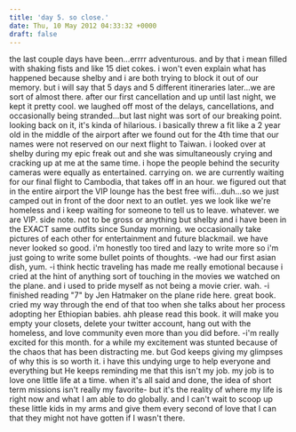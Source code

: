 ```yaml
---
title: 'day 5. so close.'
date: Thu, 10 May 2012 04:33:32 +0000
draft: false
---
```


the last couple days have been...errrr adventurous. and by that i mean filled with shaking fists and like 15 diet cokes. i won't even explain what has happened because shelby and i are both trying to block it out of our memory. but i will say that 5 days and 5 different itineraries later...we are sort of almost there. after our first cancellation and up until last night, we kept it pretty cool. we laughed off most of the delays, cancellations, and occasionally being stranded...but last night was sort of our breaking point. looking back on it, it's kinda of hilarious. i basically threw a fit like a 2 year old in the middle of the airport after we found out for the 4th time that our names were not reserved on our next flight to Taiwan. i looked over at shelby during my epic freak out and she was simultaneously crying and cracking up at me at the same time. i hope the people behind the security cameras were equally as entertained. carrying on. we are currently waiting for our final flight to Cambodia, that takes off in an hour. we figured out that in the entire airport the VIP lounge has the best free wifi...duh...so we just camped out in front of the door next to an outlet. yes we look like we're homeless and i keep waiting for someone to tell us to leave. whatever. we are VIP. side note. not to be gross or anything but shelby and i have been in the EXACT same outfits since Sunday morning. we occasionally take pictures of each other for entertainment and future blackmail. we have never looked so good. i'm honestly too tired and lazy to write more so i'm just going to write some bullet points of thoughts. -we had our first asian dish, yum. -i think hectic traveling has made me really emotional because i cried at the hint of anything sort of touching in the movies we watched on the plane. and i used to pride myself as not being a movie crier. wah. -i finished reading "7" by Jen Hatmaker on the plane ride here. great book. cried my way through the end of that too when she talks about her process adopting her Ethiopian babies. ahh please read this book. it will make you empty your closets, delete your twitter account, hang out with the homeless, and love community even more than you did before. -i'm really excited for this month. for a while my excitement was stunted because of the chaos that has been distracting me. but God keeps giving my glimpses of why this is so worth it. i have this undying urge to help everyone and everything but He keeps reminding me that this isn't my job. my job is to love one little life at a time. when it's all said and done, the idea of short term missions isn't really my favorite- but it's the reality of where my life is right now and what I am able to do globally. and I can't wait to scoop up these little kids in my arms and give them every second of love that I can that they might not have gotten if I wasn't there.